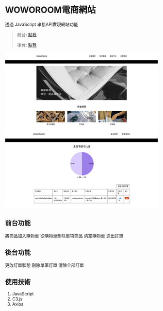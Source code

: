 # WOWOROOM電商網站

透過 JavaScript 串接API實現網站功能

>前台: [點我](https://jacky010080.github.io/WoWoRoom/front)
> 
> 後台: [點我](https://jacky010080.github.io/WoWoRoom/back)

![](image/frontExample.jpg)
![](image/backExample.jpg)

## 前台功能
將商品加入購物車
從購物車刪除單項商品
清空購物車
送出訂單

## 後台功能
更改訂單狀態
刪除單筆訂單
清除全部訂單

## 使用技術

1. JavaScript
2. C3.js
3. Axios
